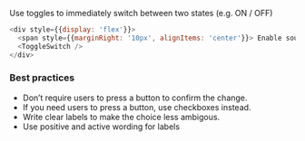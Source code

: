 Use toggles to immediately switch between two states (e.g. ON / OFF)

```js
<div style={{display: 'flex'}}>
  <span style={{marginRight: '10px', alignItems: 'center'}}> Enable sound notifications for customers </span>
  <ToggleSwitch />
</div>
```

<h3>Best practices</h3>
<ul>
  <li>Don’t require users to press a button to confirm the change. </li>
  <li>If you need users to press a button, use checkboxes instead. </li>
  <li>Write clear labels to make the choice less ambigous.</li>
  <li>Use positive and active wording for labels </li>
</ul>